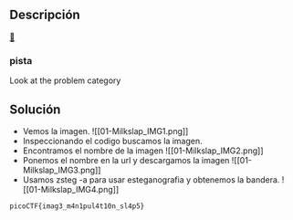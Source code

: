 
## Descripción 

[🥛](http://mercury.picoctf.net:48319/)
### pista

Look at the problem category
## Solución

- Vemos la imagen.
![[01-Milkslap_IMG1.png]]
- Inspeccionando el codigo buscamos la imagen.
- Encontramos el nombre de la imagen
![[01-Milkslap_IMG2.png]]
- Ponemos el nombre en la url y descargamos la imagen
![[01-Milkslap_IMG3.png]]
- Usamos zsteg -a para usar esteganografia y obtenemos la bandera.
![[01-Milkslap_IMG4.png]]




```
picoCTF{imag3_m4n1pul4t10n_sl4p5}
```
